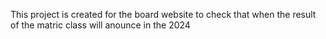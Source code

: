 This project is created for the board website to check that when the result of the matric class will anounce in the 2024 
